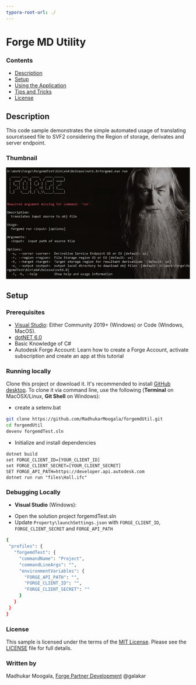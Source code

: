 ```yaml
---
typora-root-url: ./
---
```


# Forge MD Utility

### Contents

* [Description](#description)
* [Setup](#setup)
* [Using the Application](#using-the-application)
* [Tips and Tricks](#tips-and-tricks)
* [License](#license)

## Description

This code sample demonstrates the simple automated usage of translating source\seed file to SVF2 considering the Region of storage, derivates and server endpoint.

### Thumbnail

![Thumbnail](https://github.com/MadhukarMoogala/forgemdUtil/blob/master/thumbnail.JPG)

## Setup

### Prerequisites
* [Visual Studio](https://code.visualstudio.com/): Either Community 2019+ (Windows) or Code (Windows, MacOS).
* [dotNET 6.0](https://dotnet.microsoft.com/en-us/download/dotnet/6.0)
* Basic Knowledge of C#
* Autodesk Forge Account: Learn how to create a Forge Account, activate subscription and create an app at this tutorial

### Running locally
Clone this project or download it. It's recommended to install [GitHub desktop](https://desktop.github.com/). To clone it via command line, use the following (**Terminal** on MacOSX/Linux, **Git Shell** on Windows):
- create a setenv.bat
```bash
git clone https://github.com/MadhukarMoogala/forgemdUtil.git
cd forgemdUtil
devenv forgemdTest.sln
```
- Initialize and install dependencies

```
dotnet build
set FORGE_CLIENT_ID=[YOUR_CLIENT_ID]
set FORGE_CLIENT_SECRET=[YOUR_CLIENT_SECRET]
SET FORGE_API_PATH=https://developer.api.autodesk.com
dotnet run run "files\Hall.ifc"
```
### Debugging Locally
* **Visual Studio** (Windows):
 - Open the solution project forgemdTest.sln
 - Update `Property\launchSettings.json` with `FORGE_CLIENT_ID`, `FORGE_CLIENT_SECRET` and `FORGE_API_PATH`
 ```bash
 {
  "profiles": {
    "forgemdTest": {
      "commandName": "Project",
      "commandLineArgs": "",
      "environmentVariables": {
        "FORGE_API_PATH": "",
        "FORGE_CLIENT_ID": "",
        "FORGE_CLIENT_SECRET": ""
      }
    }
  }
}
 ```

### License

This sample is licensed under the terms of the [MIT License](http://opensource.org/licenses/MIT). Please see the [LICENSE](https://github.com/MadhukarMoogala/forgemdUtil/blob/master/LICENSE) file for full details.

### Written by

Madhukar Moogala, [Forge Partner Development](http://forge.autodesk.com/) @galakar

